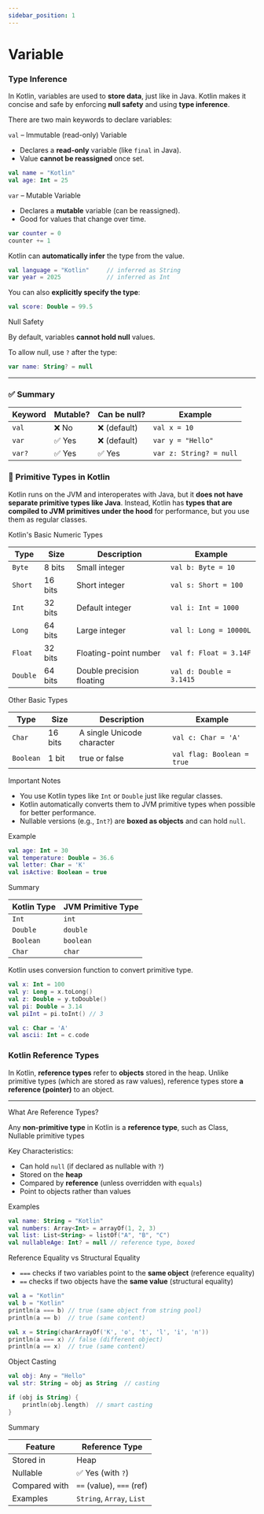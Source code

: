 ```yaml
---
sidebar_position: 1
---
```


# Variable

### Type Inference

In Kotlin, variables are used to **store data**, just like in Java. Kotlin makes it concise and safe by enforcing **null safety** and using **type inference**.

There are two main keywords to declare variables:



`val` – Immutable (read-only) Variable

- Declares a **read-only** variable (like `final` in Java).
- Value **cannot be reassigned** once set.
```kotlin
val name = "Kotlin"
val age: Int = 25
```



`var` – Mutable Variable

- Declares a **mutable** variable (can be reassigned).
- Good for values that change over time.
```kotlin
var counter = 0
counter += 1
```



Kotlin can **automatically infer** the type from the value.

```kotlin
val language = "Kotlin"     // inferred as String
var year = 2025             // inferred as Int
```
You can also **explicitly specify the type**:
```kotlin
val score: Double = 99.5
```



Null Safety

By default, variables **cannot hold null** values.

To allow null, use `?` after the type:

```kotlin
var name: String? = null
```

---
### ✅ Summary
| Keyword | Mutable? | Can be null? | Example                |
|---------|----------|--------------|------------------------|
| `val`   | ❌ No     | ❌ (default)  | `val x = 10`           |
| `var`   | ✅ Yes    | ❌ (default)  | `var y = "Hello"`      |
| `var?`  | ✅ Yes    | ✅ Yes        | `var z: String? = null`|


### 🧮 Primitive Types in Kotlin

Kotlin runs on the JVM and interoperates with Java, but it **does not have separate primitive types like Java**.
Instead, Kotlin has **types that are compiled to JVM primitives under the hood** for performance, but you use them as regular classes.

Kotlin's Basic Numeric Types

| Type     | Size       | Description                 | Example             |
|----------|------------|-----------------------------|---------------------|
| `Byte`   | 8 bits     | Small integer               | `val b: Byte = 10`  |
| `Short`  | 16 bits    | Short integer               | `val s: Short = 100`|
| `Int`    | 32 bits    | Default integer             | `val i: Int = 1000` |
| `Long`   | 64 bits    | Large integer               | `val l: Long = 10000L`|
| `Float`  | 32 bits    | Floating-point number       | `val f: Float = 3.14F`|
| `Double` | 64 bits    | Double precision floating   | `val d: Double = 3.1415`|

Other Basic Types

| Type      | Size       | Description               | Example               |
|-----------|------------|---------------------------|-----------------------|
| `Char`    | 16 bits    | A single Unicode character| `val c: Char = 'A'`   |
| `Boolean` | 1 bit      | true or false             | `val flag: Boolean = true`|

Important Notes

- You use Kotlin types like `Int` or `Double` just like regular classes.
- Kotlin automatically converts them to JVM primitive types when possible for better performance.
- Nullable versions (e.g., `Int?`) are **boxed as objects** and can hold `null`.

Example

```kotlin
val age: Int = 30
val temperature: Double = 36.6
val letter: Char = 'K'
val isActive: Boolean = true
```

Summary

| Kotlin Type | JVM Primitive Type |
|-------------|---------------------|
| `Int`       | `int`               |
| `Double`    | `double`            |
| `Boolean`   | `boolean`           |
| `Char`      | `char`              |

Kotlin uses conversion function to convert primitive type.

```kotlin
val x: Int = 100
val y: Long = x.toLong()
val z: Double = y.toDouble()
val pi: Double = 3.14
val piInt = pi.toInt() // 3

val c: Char = 'A'
val ascii: Int = c.code
```

### Kotlin Reference Types

In Kotlin, **reference types** refer to **objects** stored in the heap.
Unlike primitive types (which are stored as raw values), reference types store **a reference (pointer)** to an object.

---

What Are Reference Types?

Any **non-primitive type** in Kotlin is a **reference type**, such as Class, Nullable primitive types

Key Characteristics:

- Can hold `null` (if declared as nullable with `?`)
- Stored on the **heap**
- Compared by **reference** (unless overridden with `equals`)
- Point to objects rather than values

Examples

```kotlin
val name: String = "Kotlin"
val numbers: Array<Int> = arrayOf(1, 2, 3)
val list: List<String> = listOf("A", "B", "C")
val nullableAge: Int? = null // reference type, boxed
```

Reference Equality vs Structural Equality

- `===` checks if two variables point to the **same object** (reference equality)
- `==` checks if two objects have the **same value** (structural equality)

```kotlin
val a = "Kotlin"
val b = "Kotlin"
println(a === b) // true (same object from string pool)
println(a == b)  // true (same content)

val x = String(charArrayOf('K', 'o', 't', 'l', 'i', 'n'))
println(a === x) // false (different object)
println(a == x)  // true (same content)
```

Object Casting

```kotlin
val obj: Any = "Hello"
val str: String = obj as String  // casting

if (obj is String) {
    println(obj.length)  // smart casting
}

```

Summary

| Feature               | Reference Type              |
|------------------------|-----------------------------|
| Stored in             | Heap                        |
| Nullable              | ✅ Yes (with `?`)           |
| Compared with         | `==` (value), `===` (ref)   |
| Examples              | `String`, `Array`, `List`   |


